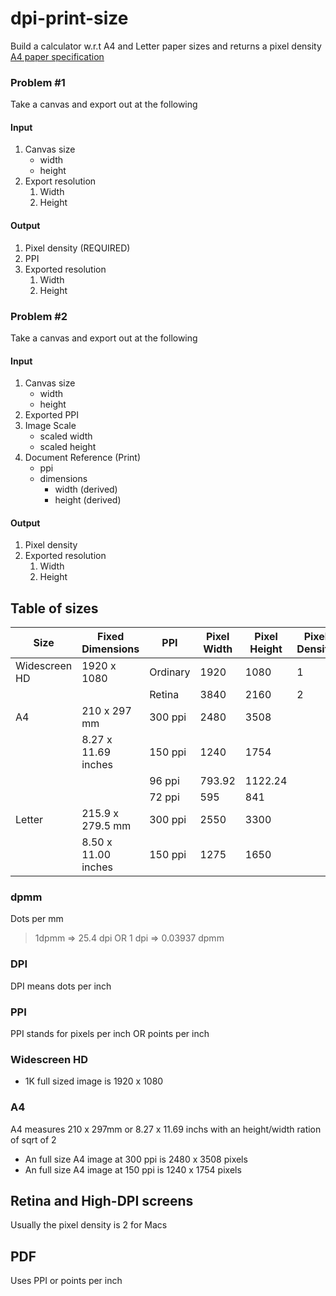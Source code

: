 # dpi-print-size

Build a calculator w.r.t A4 and Letter paper sizes and returns a pixel density [A4 paper specification](https://www.prepressure.com/library/paper-size/din-a4)

### Problem #1

Take a canvas and export out at the following 

#### Input

  1. Canvas size 
      - width 
      - height
  1. Export resolution
      1. Width
      1. Height

#### Output 
  1. Pixel density
    (REQUIRED)
  1. PPI
  1. Exported resolution
      1. Width
      1. Height

### Problem #2

Take a canvas and export out at the following

#### Input

  1. Canvas size 
      - width 
      - height
  1. Exported PPI
  1. Image Scale
      - scaled width
      - scaled height
  1. Document Reference (Print)
      - ppi
      - dimensions 
          - width (derived)
          - height (derived)

#### Output 
  1. Pixel density
  1. Exported resolution
      1. Width
      1. Height



## Table of sizes

| Size | Fixed Dimensions | PPI | Pixel Width | Pixel Height | Pixel Density |
| ---- | --------- | ----| --- | --- | --- |
| Widescreen HD | 1920 x 1080 | Ordinary | 1920 | 1080 | 1 |
|  | | Retina | 3840 | 2160 | 2 |
| A4  | 210 x 297 mm  | 300 ppi | 2480 | 3508 | | 
| | 8.27 x 11.69 inches | 150 ppi | 1240 | 1754 | |
| | | 96 ppi | 793.92 | 1122.24 | |
| | | 72 ppi | 595 | 841 | |
| Letter | 215.9 x 279.5 mm  | 300 ppi | 2550 | 3300 | | 
| | 8.50 x 11.00 inches | 150 ppi | 1275 | 1650 | |

### dpmm
Dots per mm 
> 1dpmm => 25.4 dpi OR 1 dpi => 0.03937 dpmm

### DPI
DPI means dots per inch

### PPI 
PPI stands for pixels per inch OR points per inch

### Widescreen HD
- 1K full sized image is 1920 x 1080

### A4
A4 measures 210 x 297mm or 8.27 x 11.69 inchs with an height/width ration of sqrt of 2

  - An full size A4 image at 300 ppi is 2480 x 3508 pixels
  - An full size A4 image at 150 ppi is 1240 x 1754 pixels

## Retina and High-DPI screens
Usually the pixel density is 2 for Macs

## PDF 
Uses PPI or points per inch
